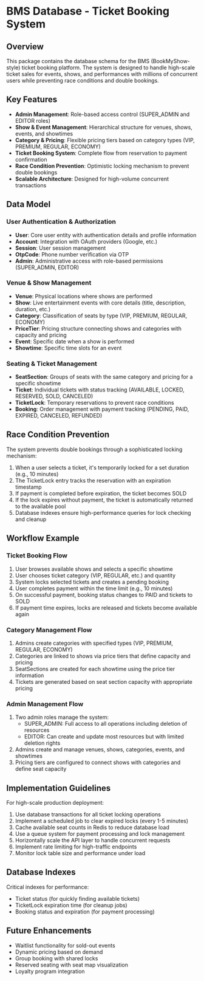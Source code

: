 # BMS Database - Ticket Booking System

## Overview

This package contains the database schema for the BMS (BookMyShow-style) ticket booking platform. The system is designed to handle high-scale ticket sales for events, shows, and performances with millions of concurrent users while preventing race conditions and double bookings.

## Key Features

- **Admin Management**: Role-based access control (SUPER_ADMIN and EDITOR roles)
- **Show & Event Management**: Hierarchical structure for venues, shows, events, and showtimes
- **Category & Pricing**: Flexible pricing tiers based on category types (VIP, PREMIUM, REGULAR, ECONOMY)
- **Ticket Booking System**: Complete flow from reservation to payment confirmation
- **Race Condition Prevention**: Optimistic locking mechanism to prevent double bookings
- **Scalable Architecture**: Designed for high-volume concurrent transactions

## Data Model

### User Authentication & Authorization

- **User**: Core user entity with authentication details and profile information
- **Account**: Integration with OAuth providers (Google, etc.)
- **Session**: User session management
- **OtpCode**: Phone number verification via OTP
- **Admin**: Administrative access with role-based permissions (SUPER_ADMIN, EDITOR)

### Venue & Show Management

- **Venue**: Physical locations where shows are performed
- **Show**: Live entertainment events with core details (title, description, duration, etc.)
- **Category**: Classification of seats by type (VIP, PREMIUM, REGULAR, ECONOMY)
- **PriceTier**: Pricing structure connecting shows and categories with capacity and pricing
- **Event**: Specific date when a show is performed
- **Showtime**: Specific time slots for an event

### Seating & Ticket Management

- **SeatSection**: Groups of seats with the same category and pricing for a specific showtime
- **Ticket**: Individual tickets with status tracking (AVAILABLE, LOCKED, RESERVED, SOLD, CANCELED)
- **TicketLock**: Temporary reservations to prevent race conditions
- **Booking**: Order management with payment tracking (PENDING, PAID, EXPIRED, CANCELED, REFUNDED)

## Race Condition Prevention

The system prevents double bookings through a sophisticated locking mechanism:

1. When a user selects a ticket, it's temporarily locked for a set duration (e.g., 10 minutes)
2. The TicketLock entry tracks the reservation with an expiration timestamp
3. If payment is completed before expiration, the ticket becomes SOLD
4. If the lock expires without payment, the ticket is automatically returned to the available pool
5. Database indexes ensure high-performance queries for lock checking and cleanup

## Workflow Example

### Ticket Booking Flow

1. User browses available shows and selects a specific showtime
2. User chooses ticket category (VIP, REGULAR, etc.) and quantity
3. System locks selected tickets and creates a pending booking
4. User completes payment within the time limit (e.g., 10 minutes)
5. On successful payment, booking status changes to PAID and tickets to SOLD
6. If payment time expires, locks are released and tickets become available again

### Category Management Flow

1. Admins create categories with specified types (VIP, PREMIUM, REGULAR, ECONOMY)
2. Categories are linked to shows via price tiers that define capacity and pricing
3. SeatSections are created for each showtime using the price tier information
4. Tickets are generated based on seat section capacity with appropriate pricing

### Admin Management Flow

1. Two admin roles manage the system:
   - SUPER_ADMIN: Full access to all operations including deletion of resources
   - EDITOR: Can create and update most resources but with limited deletion rights
2. Admins create and manage venues, shows, categories, events, and showtimes
3. Pricing tiers are configured to connect shows with categories and define seat capacity

## Implementation Guidelines

For high-scale production deployment:

1. Use database transactions for all ticket locking operations
2. Implement a scheduled job to clear expired locks (every 1-5 minutes)
3. Cache available seat counts in Redis to reduce database load
4. Use a queue system for payment processing and lock management
5. Horizontally scale the API layer to handle concurrent requests
6. Implement rate limiting for high-traffic endpoints
7. Monitor lock table size and performance under load

## Database Indexes

Critical indexes for performance:

- Ticket status (for quickly finding available tickets)
- TicketLock expiration time (for cleanup jobs)
- Booking status and expiration (for payment processing)

## Future Enhancements

- Waitlist functionality for sold-out events
- Dynamic pricing based on demand
- Group booking with shared locks
- Reserved seating with seat map visualization
- Loyalty program integration
